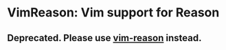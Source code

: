 VimReason: Vim support for Reason
=========================================

## Deprecated. Please use [vim-reason](https://github.com/reasonml/vim-reason) instead.

